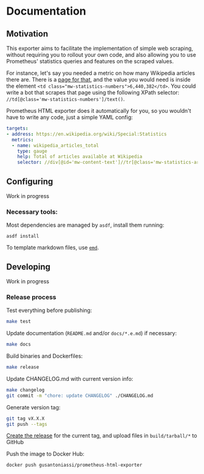 # Documentation

## Motivation
This exporter aims to facilitate the implementation of simple web scraping, without requiring you to rollout your own code, and also allowing you to use Prometheus' statistics queries and features on the scraped values.

For instance, let's say you needed a metric on how many Wikipedia articles there are. There is a [page for that](https://en.wikipedia.org/wiki/Special:Statistics), and the value you would need is inside the element `<td class="mw-statistics-numbers">6,440,382</td>`. You could write a bot that scrapes that page using the following XPath selector: `//td[@class='mw-statistics-numbers']/text()`.

Prometheus HTML exporter does it automatically for you, so you wouldn't have to write any code, just a simple YAML config:

```yaml
targets:
- address: https://en.wikipedia.org/wiki/Special:Statistics
  metrics:
  - name: wikipedia_articles_total
    type: gauge
    help: Total of articles available at Wikipedia
    selector: //div[@id='mw-content-text']//tr[@class='mw-statistics-articles']/td[@class='mw-statistics-numbers']/text()
```

## Configuring
Work in progress

### Necessary tools:

Most dependencies are managed by `asdf`, install them running:
```
asdf install
```

To template markdown files, use [`emd`](https://github.com/mh-cbon/emd).

## Developing
Work in progress

### Release process
Test everything before publishing:
```sh
make test
```

Update documentation (`README.md` and/or `docs/*.e.md`) if necessary:
```sh
make docs
```

Build binaries and Dockerfiles:
```sh
make release
```

Update CHANGELOG.md with current version info:
```sh
make changelog
git commit -m "chore: update CHANGELOG" ./CHANGELOG.md
```

Generate version tag:
```sh
git tag vX.X.X
git push --tags
```

[Create the release](https://docs.github.com/en/repositories/releasing-projects-on-github/managing-releases-in-a-repository) for the current tag, and upload files in `build/tarball/*` to GitHub

Push the image to Docker Hub:
```sh
docker push gusantoniassi/prometheus-html-exporter
```

